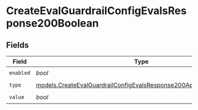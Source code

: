 # CreateEvalGuardrailConfigEvalsResponse200Boolean


## Fields

| Field                                                                                                                                            | Type                                                                                                                                             | Required                                                                                                                                         | Description                                                                                                                                      |
| ------------------------------------------------------------------------------------------------------------------------------------------------ | ------------------------------------------------------------------------------------------------------------------------------------------------ | ------------------------------------------------------------------------------------------------------------------------------------------------ | ------------------------------------------------------------------------------------------------------------------------------------------------ |
| `enabled`                                                                                                                                        | *bool*                                                                                                                                           | :heavy_check_mark:                                                                                                                               | N/A                                                                                                                                              |
| `type`                                                                                                                                           | [models.CreateEvalGuardrailConfigEvalsResponse200ApplicationJSONType](../models/createevalguardrailconfigevalsresponse200applicationjsontype.md) | :heavy_check_mark:                                                                                                                               | N/A                                                                                                                                              |
| `value`                                                                                                                                          | *bool*                                                                                                                                           | :heavy_check_mark:                                                                                                                               | N/A                                                                                                                                              |